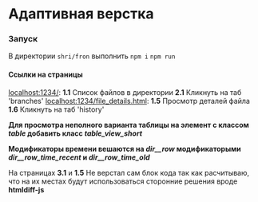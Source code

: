 # Адаптивная верстка

### Запуск

В директории `shri/fron`
выполнить
`npm i`
`npm run`

#### Ссылки на страницы

[localhost:1234/](http://localhost:1234/): __1.1__ Список файлов в директории
    __2.1__ Кликнуть на таб 'branches'
[localhost:1234/file_details.html](http://localhost:1234/file_details.html): __1.5__ Просмотр деталей файла
    __1.6__ Кликнуть на таб 'history'
    
**Для просмотра неполного варианта таблицы на элемент с классом *table*
 добавить класс *table_view_short***
 
 **Модификаторы времени вешаются на *dir__row* модификаторыми 
*dir__row_time_recent* и *dir__row_time_old***

На страницах __3.1__  и __1.5__ Не верстал сам блок кода так как расчитываю, 
что на их местах будут использоваться сторонние решения вроде __htmldiff-js__


